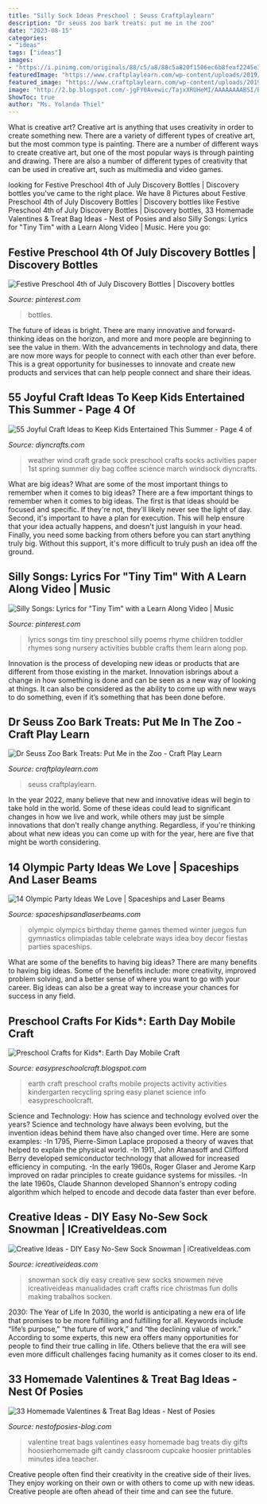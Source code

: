 ```yaml
---
title: "Silly Sock Ideas Preschool : Seuss Craftplaylearn"
description: "Dr seuss zoo bark treats: put me in the zoo"
date: "2023-08-15"
categories:
- "ideas"
tags: ["ideas"]
images:
- "https://i.pinimg.com/originals/88/c5/a8/88c5a820f1506ec6b8feaf2245e387fb.jpg"
featuredImage: "https://www.craftplaylearn.com/wp-content/uploads/2019/12/Final-3-1.jpg"
featured_image: "https://www.craftplaylearn.com/wp-content/uploads/2019/12/Final-3-1.jpg"
image: "http://2.bp.blogspot.com/-jgFY0Avewic/TajxXRUHeMI/AAAAAAAABSI/BQUagPzW7jI/w1200-h630-p-nu/earthdaymobile.jpg"
ShowToc: true
author: "Ms. Yolanda Thiel"
---
```



What is creative art?
Creative art is anything that uses creativity in order to create something new. There are a variety of different types of creative art, but the most common type is painting. There are a number of different ways to create creative art, but one of the most popular ways is through painting and drawing. There are also a number of different types of creativity that can be used in creative art, such as multimedia and video games.

	

		
looking for Festive Preschool 4th of July Discovery Bottles | Discovery bottles you've came to the right place. We have 8 Pictures about Festive Preschool 4th of July Discovery Bottles | Discovery bottles like Festive Preschool 4th of July Discovery Bottles | Discovery bottles, 33 Homemade Valentines &amp; Treat Bag Ideas - Nest of Posies and also Silly Songs: Lyrics for &quot;Tiny Tim&quot; with a Learn Along Video | Music. Here you go:
		
    
## Festive Preschool 4th Of July Discovery Bottles | Discovery Bottles

<img loading=lazy src="https://i.pinimg.com/originals/88/c5/a8/88c5a820f1506ec6b8feaf2245e387fb.jpg" onerror="this.onerror=null;this.src='https://tse1.mm.bing.net/th?id=OIP.yKfdvTv0jqEB3N32LdLfvQHaLF&amp;pid=15.1';" alt="Festive Preschool 4th of July Discovery Bottles | Discovery bottles">

_Source: pinterest.com_

>bottles. 

	

The future of ideas is bright. There are many innovative and forward-thinking ideas on the horizon, and more and more people are beginning to see the value in them. With the advancements in technology and data, there are now more ways for people to connect with each other than ever before. This is a great opportunity for businesses to innovate and create new products and services that can help people connect and share their ideas.

    
## 55 Joyful Craft Ideas To Keep Kids Entertained This Summer - Page 4 Of

<img loading=lazy src="http://www.diyncrafts.com/wp-content/uploads/2014/05/31-windsock.jpg" onerror="this.onerror=null;this.src='https://tse2.mm.bing.net/th?id=OIP.0iWhj6hIyTfFyDcgKzxzQQHaLK&amp;pid=15.1';" alt="55 Joyful Craft Ideas to Keep Kids Entertained This Summer - Page 4 of">

_Source: diyncrafts.com_

>weather wind craft grade sock preschool crafts socks activities paper 1st spring summer diy bag coffee science march windsock diyncrafts. 

	

What are big ideas? What are some of the most important things to remember when it comes to big ideas?
There are a few important things to remember when it comes to big ideas. The first is that ideas should be focused and specific. If they're not, they'll likely never see the light of day. Second, it's important to have a plan for execution. This will help ensure that your idea actually happens, and doesn't just languish in your head. Finally, you need some backing from others before you can start anything truly big. Without this support, it's more difficult to truly push an idea off the ground.

    
## Silly Songs: Lyrics For &quot;Tiny Tim&quot; With A Learn Along Video | Music

<img loading=lazy src="https://i.pinimg.com/736x/63/66/47/636647caf467f7539f1e2913839d6780--baby-songs-toddler-songs-lyrics.jpg?b=t" onerror="this.onerror=null;this.src='https://tse2.mm.bing.net/th?id=OIP.2rSEJoE-MU-mbYFrVyJPhAHaJ3&amp;pid=15.1';" alt="Silly Songs: Lyrics for &quot;Tiny Tim&quot; with a Learn Along Video | Music">

_Source: pinterest.com_

>lyrics songs tim tiny preschool silly poems rhyme children toddler rhymes song nursery activities bubble crafts them learn along pop. 

	

Innovation is the process of developing new ideas or products that are different from those existing in the market. Innovation isbrings about a change in how something is done and can be seen as a new way of looking at things. It can also be considered as the ability to come up with new ways to do something, even if it’s something that has been done before.

    
## Dr Seuss Zoo Bark Treats: Put Me In The Zoo - Craft Play Learn

<img loading=lazy src="https://www.craftplaylearn.com/wp-content/uploads/2019/12/Final-3-1.jpg" onerror="this.onerror=null;this.src='https://tse1.mm.bing.net/th?id=OIP.lwheMW2lcBq_A6gkR2aU1AHaLH&amp;pid=15.1';" alt="Dr Seuss Zoo Bark Treats: Put Me in the Zoo - Craft Play Learn">

_Source: craftplaylearn.com_

>seuss craftplaylearn. 

	

In the year 2022, many believe that new and innovative ideas will begin to take hold in the world. Some of these ideas could lead to significant changes in how we live and work, while others may just be simple innovations that don't really change anything. Regardless, if you're thinking about what new ideas you can come up with for the year, here are five that might be worth considering.

    
## 14 Olympic Party Ideas We Love | Spaceships And Laser Beams

<img loading=lazy src="http://spaceshipsandlaserbeams.com/wp-content/uploads/2015/09/olympic-party-ideas-34.jpg" onerror="this.onerror=null;this.src='https://tse3.mm.bing.net/th?id=OIP.XfeN61dM-Dcequz24wIQjQHaLH&amp;pid=15.1';" alt="14 Olympic Party Ideas We Love | Spaceships and Laser Beams">

_Source: spaceshipsandlaserbeams.com_

>olympic olympics birthday theme games themed winter juegos fun gymnastics olimpiadas table celebrate ways idea boy decor fiestas parties spaceships. 

	

What are some of the benefits to having big ideas?
There are many benefits to having big ideas. Some of the benefits include: more creativity, improved problem solving, and a better sense of where you want to go with your career. Big ideas can also be a great way to increase your chances for success in any field.

    
## Preschool Crafts For Kids*: Earth Day Mobile Craft

<img loading=lazy src="http://2.bp.blogspot.com/-jgFY0Avewic/TajxXRUHeMI/AAAAAAAABSI/BQUagPzW7jI/w1200-h630-p-nu/earthdaymobile.jpg" onerror="this.onerror=null;this.src='https://tse4.mm.bing.net/th?id=OIP.SPOSa2b8zoaqT0db3Hbz9QHaLq&amp;pid=15.1';" alt="Preschool Crafts for Kids*: Earth Day Mobile Craft">

_Source: easypreschoolcraft.blogspot.com_

>earth craft preschool crafts mobile projects activity activities kindergarten recycling spring easy planet science info easypreschoolcraft. 

	

Science and Technology: How has science and technology evolved over the years?
Science and technology have always been evolving, but the invention ideas behind them have also changed over time. Here are some examples: 
-In 1795, Pierre-Simon Laplace proposed a theory of waves that helped to explain the physical world. 
-In 1911, John Atanasoff and Clifford Berry developed semiconductor technology that allowed for increased efficiency in computing. 
-In the early 1960s, Roger Glaser and Jerome Karp improved on radar principles to create guidance systems for missiles.
-In the late 1960s, Claude Shannon developed Shannon's entropy coding algorithm which helped to encode and decode data faster than ever before.

    
## Creative Ideas - DIY Easy No-Sew Sock Snowman | ICreativeIdeas.com

<img loading=lazy src="http://www.icreativeideas.com/wp-content/uploads/2014/07/How-to-DIY-Cute-Sock-Snowman.jpg?ae727b" onerror="this.onerror=null;this.src='https://tse3.mm.bing.net/th?id=OIP.LqHl5mCI7E4bmMk5ed0XjgHaHa&amp;pid=15.1';" alt="Creative Ideas - DIY Easy No-Sew Sock Snowman | iCreativeIdeas.com">

_Source: icreativeideas.com_

>snowman sock diy easy creative sew socks snowmen neve icreativeideas manualidades craft crafts rice christmas fun dolls making trabalhos socken. 

	

2030: The Year of Life
In 2030, the world is anticipating a new era of life that promises to be more fulfilling and fulfilling for all. Keywords include “life’s purpose,” “the future of work,” and “the declining value of work.” According to some experts, this new era offers many opportunities for people to find their true calling in life. Others believe that the era will see even more difficult challenges facing humanity as it comes closer to its end.

    
## 33 Homemade Valentines &amp; Treat Bag Ideas - Nest Of Posies

<img loading=lazy src="http://www.nestofposies-blog.com/wp-content/uploads/2013/01/Valentine-Treat-Bags.V.words_.jpg" onerror="this.onerror=null;this.src='https://tse1.mm.bing.net/th?id=OIP.u6EZUl81cNSt70PymBb3UQHaLG&amp;pid=15.1';" alt="33 Homemade Valentines &amp; Treat Bag Ideas - Nest of Posies">

_Source: nestofposies-blog.com_

>valentine treat bags valentines easy homemade bag treats diy gifts hoosierhomemade gift candy classroom cupcake hoosier printables minutes idea teacher. 

	

Creative people often find their creativity in the creative side of their lives. They enjoy working on their own or with others to come up with new ideas. Creative people are often ahead of their time and can see the future.

